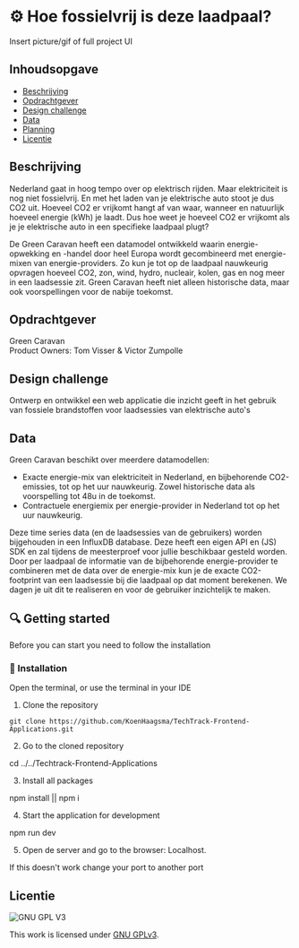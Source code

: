 # ⚙ Hoe fossielvrij is deze laadpaal?

Insert picture/gif of full project UI

## Inhoudsopgave
  * [Beschrijving](#beschrijving)
  * [Opdrachtgever](#opdrachtgever)
  * [Design challenge](#design-challenge)
  * [Data](#data)
  * [Planning](#planning)
  * [Licentie](#licentie)

## Beschrijving
Nederland gaat in hoog tempo over op elektrisch rijden. Maar elektriciteit is nog niet fossielvrij. En met het laden van je elektrische auto stoot je dus CO2 uit. Hoeveel CO2 er vrijkomt hangt af
van waar, wanneer en natuurlijk hoeveel energie (kWh) je laadt. Dus hoe weet je hoeveel CO2 er vrijkomt als je je elektrische auto in een specifieke laadpaal plugt?

De Green Caravan heeft een datamodel ontwikkeld waarin energie-opwekking en -handel door heel Europa wordt gecombineerd met energie-mixen van energie-providers. Zo kun je tot op de laadpaal nauwkeurig opvragen hoeveel CO2, zon, wind, hydro, nucleair, kolen, gas en nog meer in een laadsessie zit. Green Caravan heeft niet alleen historische data, maar ook voorspellingen voor de nabije toekomst.

## Opdrachtgever
Green Caravan  
Product Owners: Tom Visser & Victor Zumpolle

## Design challenge
Ontwerp en ontwikkel een web applicatie die inzicht geeft in het gebruik van fossiele brandstoffen voor laadsessies van elektrische auto's

## Data
Green Caravan beschikt over meerdere datamodellen:  
* Exacte energie-mix van elektriciteit in Nederland, en bijbehorende CO2-emissies, tot op het uur nauwkeurig. Zowel historische data als voorspelling tot 48u in de toekomst.
* Contractuele energiemix per energie-provider in Nederland tot op het uur nauwkeurig. 

Deze time series data (en de laadsessies van de gebruikers) worden bijgehouden in een InfluxDB database. Deze heeft een eigen API en (JS) SDK en zal tijdens de meesterproef voor jullie beschikbaar gesteld worden. Door per laadpaal de informatie van de bijbehorende energie-provider te combineren met de data over de energie-mix kun je de exacte CO2-footprint van een laadsessie bij die laadpaal op
dat moment berekenen. We dagen je uit dit te realiseren en voor de gebruiker inzichtelijk te maken.

## 🔍 Getting started
Before you can start you need to follow the installation

### 🔨 Installation
Open the terminal, or use the terminal in your IDE

1. Clone the repository

``` git clone https://github.com/KoenHaagsma/TechTrack-Frontend-Applications.git ```

2. Go to the cloned repository

cd ../../Techtrack-Frontend-Applications

3. Install all packages

npm install || npm i

4. Start the application for development

npm run dev

5. Open de server and go to the browser: Localhost. 

If this doesn't work change your port to another port

## Licentie

![GNU GPL V3](https://www.gnu.org/graphics/gplv3-127x51.png)

This work is licensed under [GNU GPLv3](./LICENSE).
